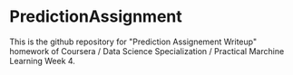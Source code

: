 # PredictionAssignment

This is the github repository for "Prediction Assignement Writeup" homework of Coursera / Data Science Specialization / Practical Marchine Learning Week 4. 

